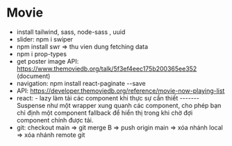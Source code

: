 # Movie

- install tailwind, sass, node-sass , uuid
- slider: npm i swiper
- npm install swr => thu vien dung fetching data
- npm i prop-types
- get poster image API: https://www.themoviedb.org/talk/5f3ef4eec175b200365ee352 (document)
- navigation: npm install react-paginate --save
- API: https://developer.themoviedb.org/reference/movie-now-playing-list
- react: - lazy làm tải các component khi thực sự cần thiết
  ------- Suspense như một wrapper xung quanh các component, cho phép bạn chỉ định một component fallback để hiển thị trong khi chờ đợi component chính được tải.
- git: checkout main => git merge B => push origin main => xóa nhánh local => xóa nhánh remote
  git
